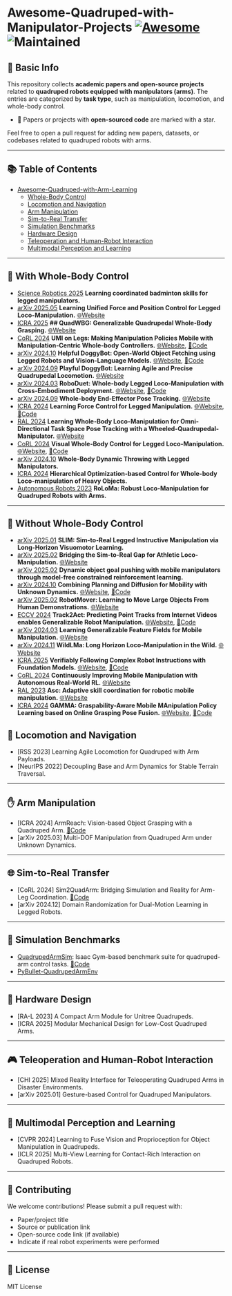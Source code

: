 # Awesome-Quadruped-with-Manipulator-Projects [![Awesome](https://awesome.re/badge.svg)](https://awesome.re) ![Maintained](https://img.shields.io/badge/Maintained%3F-yes-brightgreen.svg)

## 🦾 Basic Info
This repository collects **academic papers and open-source projects** related to **quadruped robots equipped with manipulators (arms)**. The entries are categorized by **task type**, such as manipulation, locomotion, and whole-body control.

<!-- - 📌 **Real robot experiments** are highly preferred. -->
- 🌟 Papers or projects with **open-sourced code** are marked with a star.

Feel free to open a pull request for adding new papers, datasets, or codebases related to quadruped robots with arms.

---

## 📚 Table of Contents

- [Awesome-Quadruped-with-Arm-Learning](##awesome-quadruped-with-arm-learning)
  - [Whole-Body Control](##whole-body-control)
  - [Locomotion and Navigation](##objects-grasping)
  - [Arm Manipulation](##arm-manipulation)
  - [Sim-to-Real Transfer](##sim-to-real-transfer)
  - [Simulation Benchmarks](##simulation-benchmarks)
  - [Hardware Design](##hardware-design)
  - [Teleoperation and Human-Robot Interaction](##teleoperation-and-human-robot-interaction)
  - [Multimodal Perception and Learning](##multimodal-perception-and-learning)

---

## 🦿 With Whole-Body Control
- [Science Robotics 2025](https://www.science.org/doi/epdf/10.1126/scirobotics.adu3922) **Learning coordinated badminton skills for legged manipulators.** 
- [arXiv 2025.05](https://arxiv.org/abs/2505.20829) **Learning Unified Force and Position Control for Legged Loco-Manipulation.** [🌐Website](https://unified-force.github.io/) 
- [ICRA 2025](https://arxiv.org/abs/2411.06782) **## QuadWBG: Generalizable Quadrupedal Whole-Body Grasping.** [🌐Website](https://quadwbg.github.io/)
- [CoRL 2024](https://arxiv.org/abs/2407.10353) **UMI on Legs: Making Manipulation Policies Mobile with Manipulation-Centric Whole-body Controllers.** [🌐Website](https://umi-on-legs.github.io/), [🌟Code](https://github.com/real-stanford/umi-on-legs)
- [arXiv 2024.10](https://arxiv.org/abs/2410.00231) **Helpful DoggyBot: Open-World Object Fetching using Legged Robots and Vision-Language Models.** [🌐Website](https://helpful-doggybot.github.io/), [🌟Code](https://github.com/WooQi57/Helpful-Doggybot)
- [arXiv 2024.09](https://arxiv.org/abs/2409.19920) **Playful DoggyBot: Learning Agile and Precise Quadrupedal Locomotion.** [🌐Website](https://playful-doggybot.github.io/)
- [arXiv 2024.03](https://arxiv.org/abs/2403.17367v4) **RoboDuet: Whole-body Legged Loco-Manipulation with Cross-Embodiment Deployment.** [🌐Website](https://locomanip-duet.github.io/), [🌟Code](https://github.com/locomanip-duet/RoboDuet)
- [arXiv 2024.09](https://arxiv.org/abs/2409.16048) **Whole-body End-Effector Pose Tracking.** [🌐Website](https://leggedrobotics.github.io/wholebody-pose-control/)
- [ICRA 2024](https://arxiv.org/abs/2405.01402) **Learning Force Control for Legged Manipulation.** [🌐Website](https://tif-twirl-13.github.io/learning-compliance), [🌟Code](https://github.com/Improbable-AI/learning-compliance)
- [RAL 2024](https://arxiv.org/abs/2412.03012) **Learning Whole-Body Loco-Manipulation for Omni-Directional Task Space Pose Tracking with a Wheeled-Quadrupedal-Manipulator.** [🌐Website](https://clearlab-sustech.github.io/RFM_loco_mani/)
- [CoRL 2024](https://arxiv.org/abs/2403.16967) **Visual Whole-Body Control for Legged Loco-Manipulation.** [🌐Website](https://wholebody-b1.github.io/), [🌟Code](https://github.com/Ericonaldo/visual_wholebody)
- [arXiv 2024.10](https://arxiv.org/pdf/2410.05681) **Whole-Body Dynamic Throwing with Legged Manipulators.** 
- [ICRA 2024](https://arxiv.org/abs/2311.00112) **Hierarchical Optimization-based Control for Whole-body Loco-manipulation of Heavy Objects.** 
- [Autonomous Robots 2023](https://arxiv.org/abs/2203.01446) **RoLoMa: Robust Loco-Manipulation  for Quadruped Robots with Arms.**

---

## 🦿 Without Whole-Body Control
- [arXiv 2025.01](https://arxiv.org/abs/2501.09905) **SLIM: Sim-to-Real Legged Instructive Manipulation via Long-Horizon Visuomotor Learning.**
- [arXiv 2025.02](https://arxiv.org/abs/2502.10894) **Bridging the Sim-to-Real Gap for Athletic Loco-Manipulation.** [🌐Website](https://uan.csail.mit.edu/) 
- [arXiv 2025.02](https://arxiv.org/abs/2502.01546) **Dynamic object goal pushing with mobile manipulators through model-free constrained reinforcement learning.**
- [arXiv 2024.10](https://arxiv.org/abs/2410.06911) **Combining Planning and Diffusion for Mobility with Unknown Dynamics.** [🌐Website](https://yravan.github.io/plannerorderedpolicy/), [🌟Code](https://github.com/zt-yang/diffusion-ccsp)
- [arXiv 2025.02](https://arxiv.org/abs/2502.05271) **RobotMover: Learning to Move Large Objects From Human Demonstrations.** [🌐Website](https://easypapersniper.github.io/projects/robotMover/robotMover.html)
- [ECCV 2024](https://arxiv.org/abs/2405.01527) **Track2Act: Predicting Point Tracks from Internet Videos enables Generalizable Robot Manipulation.** [🌐Website](https://homangab.github.io/track2act/), [🌟Code](https://github.com/homangab/Track-2-Act/)
- [arXiv 2024.03](https://arxiv.org/pdf/2403.07563) **Learning Generalizable Feature Fields for Mobile Manipulation.** [🌐Website](https://geff-b1.github.io/)
- [arXiv 2024.11](https://arxiv.org/pdf/2411.15131) **WildLMa: Long Horizon Loco-Manipulation in the Wild.** [🌐Website](https://wildlma.github.io/)
- [ICRA 2025](https://arxiv.org/pdf/2402.11498) **Verifiably Following Complex Robot Instructions with Foundation Models.** [🌐Website](https://robotlimp.github.io/), [🌟Code](https://github.com/benedictquartey/robotlimp)
- [CoRL 2024](https://continual-mobile-manip.github.io/) **Continuously Improving Mobile Manipulation with Autonomous Real-World RL.** [🌐Website](https://geff-b1.github.io/)
- [RAL 2023](https://arxiv.org/abs/2304.00410) **Asc: Adaptive skill coordination for robotic mobile manipulation.** [🌐Website](https://adaptiveskillcoordination.github.io/)
- [ICRA 2024](https://arxiv.org/abs/2309.15459) **GAMMA: Graspability-Aware Mobile MAnipulation Policy Learning based on Online Grasping Pose Fusion.** [🌐Website](https://pku-epic.github.io/GAMMA/), [🌟Code](https://github.com/user432/gamma)



## 🐾 Locomotion and Navigation
- [RSS 2023] Learning Agile Locomotion for Quadruped with Arm Payloads.
- [NeurIPS 2022] Decoupling Base and Arm Dynamics for Stable Terrain Traversal.

---

## ✋ Arm Manipulation
- [ICRA 2024] ArmReach: Vision-based Object Grasping with a Quadruped Arm. [🌟Code](https://github.com/author/armreach)
- [arXiv 2025.03] Multi-DOF Manipulation from Quadruped Arm under Unknown Dynamics.

---

## 🌐 Sim-to-Real Transfer
- [CoRL 2024] Sim2QuadArm: Bridging Simulation and Reality for Arm-Leg Coordination. [🌟Code](https://github.com/author/sim2quadarm)
- [arXiv 2024.12] Domain Randomization for Dual-Motion Learning in Legged Robots.

---

## 🧪 Simulation Benchmarks
- [QuadrupedArmSim](https://github.com/example/quadrupedarmsim): Isaac Gym-based benchmark suite for quadruped-arm control tasks. [🌟Code](https://github.com/example/quadrupedarmsim)
- [PyBullet-QuadrupedArmEnv](https://github.com/example/pybullet-quadruped-arm-env)

---

## 🔧 Hardware Design
- [RA-L 2023] A Compact Arm Module for Unitree Quadrupeds.
- [ICRA 2025] Modular Mechanical Design for Low-Cost Quadruped Arms.

---

## 🎮 Teleoperation and Human-Robot Interaction
- [CHI 2025] Mixed Reality Interface for Teleoperating Quadruped Arms in Disaster Environments.
- [arXiv 2025.01] Gesture-based Control for Quadruped Manipulators.

---

## 🎯 Multimodal Perception and Learning
- [CVPR 2024] Learning to Fuse Vision and Proprioception for Object Manipulation in Quadrupeds.
- [ICLR 2025] Multi-View Learning for Contact-Rich Interaction on Quadruped Robots.

---

## 🤝 Contributing

We welcome contributions! Please submit a pull request with:
- Paper/project title
- Source or publication link
- Open-source code link (if available)
- Indicate if real robot experiments were performed

---

## 📜 License
MIT License

